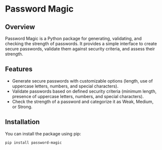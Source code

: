 # Password Magic

## Overview
Password Magic is a Python package for generating, validating, and checking the strength of passwords. It provides a simple interface to create secure passwords, validate them against security criteria, and assess their strength.

## Features
- Generate secure passwords with customizable options (length, use of uppercase letters, numbers, and special characters).
- Validate passwords based on defined security criteria (minimum length, presence of uppercase letters, numbers, and special characters).
- Check the strength of a password and categorize it as Weak, Medium, or Strong.

## Installation

You can install the package using pip:

```bash
pip install password-magic

